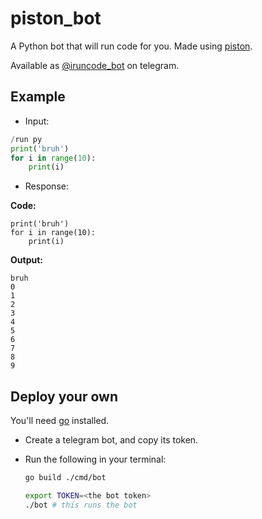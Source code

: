 # piston_bot

A Python bot that will run code for you. Made using [piston][1].

Available as [@iruncode_bot](https://t.me/iruncode_bot) on telegram.

## Example

- Input:

```python
/run py
print('bruh')
for i in range(10):
    print(i)
```

- Response:

**Code:**

```console
print('bruh')
for i in range(10):
    print(i)
```

**Output:**

```console
bruh
0
1
2
3
4
5
6
7
8
9
```

## Deploy your own

You'll need [go](https://golang.org) installed.

- Create a telegram bot, and copy its token.
- Run the following in your terminal:

  ```bash
  go build ./cmd/bot

  export TOKEN=<the bot token>
  ./bot # this runs the bot
  ```

[1]: https://github.com/engineer-man/piston
